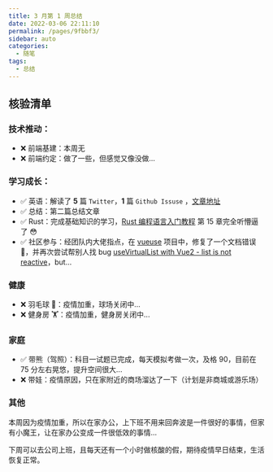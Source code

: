 ```yaml
---
title: 3 月第 1 周总结
date: 2022-03-06 22:11:10
permalink: /pages/9fbbf3/
sidebar: auto
categories:
  - 随笔
tags:
  - 总结
---
```


## 核验清单

### 技术推动：

- ❌ 前端基建：本周无
- ❌ 前端约定：做了一些，但感觉又像没做...

### 学习成长：

- ✅ 英语：解读了 **5** 篇 `Twitter`，**1** 篇 `Github Issuse` ，[文章地址](https://allenyu0118.github.io/categories/?category=English)
- ✅ 总结：第二篇总结文章
- ✅ Rust：完成基础知识的学习，[Rust 编程语言入门教程](https://www.bilibili.com/video/BV1hp4y1k7SV?p=1) 第 15 章完全听懵逼了 😳
- ✅ 社区参与：经团队内大佬指点，在 [vueuse](https://github.com/vueuse/vueuse) 项目中，修复了一个文档错误 🐶，并再次尝试帮别人找 bug [useVirtualList with Vue2 - list is not reactive](https://github.com/vueuse/vueuse/issues/1364)，but...

### 健康

- ❌ 羽毛球 🏸：疫情加重，球场关闭中...
- ❌ 健身房 🏋️：疫情加重，健身房关闭中...

### 家庭

- ✅ 带熊（驾照）：科目一试题已完成，每天模拟考做一次，及格 90，目前在 75 分左右晃悠，提升空间很大...
- ❌ 带娃：疫情原因，只在家附近的商场溜达了一下（计划是非商城或游乐场）

### 其他

本周因为疫情加重，所以在家办公，上下班不用来回奔波是一件很好的事情，但家有小魔王，让在家办公变成一件很低效的事情...

下周可以去公司上班，且每天还有一个小时做核酸的假，期待疫情早日结束，生活恢复正常。

